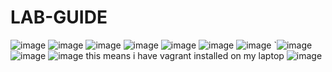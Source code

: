 # LAB-GUIDE
![image](https://github.com/user-attachments/assets/572a4903-7db2-4646-8b95-e738f230eacf)
![image](https://github.com/user-attachments/assets/eba28825-e74f-47c6-a6dc-e14e496a39fa)
![image](https://github.com/user-attachments/assets/b40236d8-de9e-4574-a019-feac4ae54d78) 
![image](https://github.com/user-attachments/assets/c38464ef-8b77-4d7b-ab80-78854119e0fe)
![image](https://github.com/user-attachments/assets/56010051-1d00-41ee-82ed-45a291be3790)
![image](https://github.com/user-attachments/assets/88d66d62-8f8e-4510-be78-057091fb248c)
![image](https://github.com/user-attachments/assets/f171f5f3-a29d-4248-b147-eec0b2b79659)
`![image](https://github.com/user-attachments/assets/4314019a-607f-4f04-b932-c16fe17e014c)
![image](https://github.com/user-attachments/assets/1a976584-2039-4d5a-bbae-00f0feedd3a7)
![image](https://github.com/user-attachments/assets/35c09959-9968-4ae2-9382-67ff69033c8a)
this means i have vagrant installed on my laptop
![image](https://github.com/user-attachments/assets/c14ab633-cdbd-4d38-ab8f-80ccd8fc1bca)
